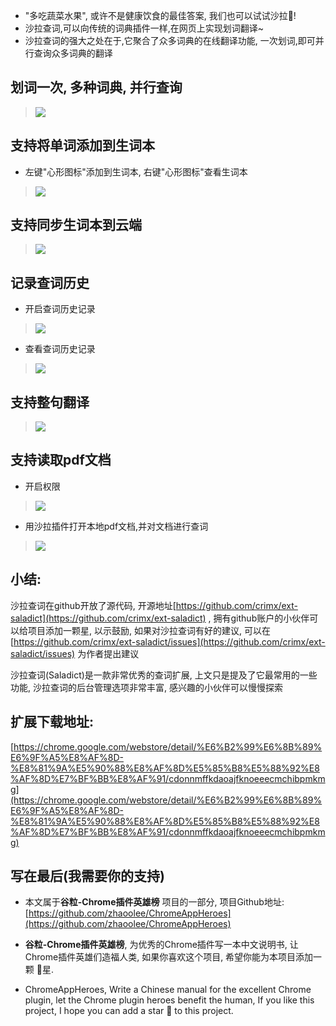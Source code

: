 - "多吃蔬菜水果", 或许不是健康饮食的最佳答案, 我们也可以试试沙拉🥗!
- 沙拉查词,可以向传统的词典插件一样,在网页上实现划词翻译~
- 沙拉查词的强大之处在于,它聚合了众多词典的在线翻译功能, 一次划词,即可并行查询众多词典的翻译

## 划词一次, 多种词典, 并行查询

>![](https://user-gold-cdn.xitu.io/2019/6/1/16b0ee1ad4bcd231?w=400&h=270&f=gif&s=449200)

## 支持将单词添加到生词本
- 左键"心形图标"添加到生词本, 右键"心形图标"查看生词本

>![](https://user-gold-cdn.xitu.io/2019/6/1/16b0eda113b4ec60?w=600&h=373&f=gif&s=665276)

## 支持同步生词本到云端

> ![](https://user-gold-cdn.xitu.io/2019/6/1/16b0ee1ad5369931?w=1240&h=918&f=png&s=216217)


## 记录查词历史
- 开启查词历史记录

>![](https://user-gold-cdn.xitu.io/2019/6/1/16b0ee1ad53168e3?w=600&h=524&f=gif&s=160391)

- 查看查词历史记录

> ![](https://user-gold-cdn.xitu.io/2019/6/1/16b0ee1ad546fef6?w=600&h=531&f=gif&s=385761)




## 支持整句翻译

>![](https://user-gold-cdn.xitu.io/2019/6/1/16b0ee1ad56afcf3?w=600&h=359&f=gif&s=173447)


## 支持读取pdf文档

- 开启权限

> ![](https://user-gold-cdn.xitu.io/2019/6/1/16b0ee1addc1eb38?w=600&h=428&f=gif&s=356509)

- 用沙拉插件打开本地pdf文档,并对文档进行查词

> ![](https://user-gold-cdn.xitu.io/2019/6/1/16b0ee1b1a62c13f?w=600&h=459&f=gif&s=306952)


## 小结:
沙拉查词在github开放了源代码, 开源地址[https://github.com/crimx/ext-saladict](https://github.com/crimx/ext-saladict) , 拥有github账户的小伙伴可以给项目添加一颗星, 以示鼓励, 如果对沙拉查词有好的建议, 可以在[https://github.com/crimx/ext-saladict/issues](https://github.com/crimx/ext-saladict/issues) 为作者提出建议

沙拉查词(Saladict)是一款非常优秀的查词扩展, 上文只是提及了它最常用的一些功能, 沙拉查词的后台管理选项非常丰富, 感兴趣的小伙伴可以慢慢探索

## 扩展下载地址:

[https://chrome.google.com/webstore/detail/%E6%B2%99%E6%8B%89%E6%9F%A5%E8%AF%8D-%E8%81%9A%E5%90%88%E8%AF%8D%E5%85%B8%E5%88%92%E8%AF%8D%E7%BF%BB%E8%AF%91/cdonnmffkdaoajfknoeeecmchibpmkmg](https://chrome.google.com/webstore/detail/%E6%B2%99%E6%8B%89%E6%9F%A5%E8%AF%8D-%E8%81%9A%E5%90%88%E8%AF%8D%E5%85%B8%E5%88%92%E8%AF%8D%E7%BF%BB%E8%AF%91/cdonnmffkdaoajfknoeeecmchibpmkmg)

## 写在最后(我需要你的支持)
- 本文属于**谷粒-Chrome插件英雄榜** 项目的一部分, 项目Github地址: [https://github.com/zhaoolee/ChromeAppHeroes](https://github.com/zhaoolee/ChromeAppHeroes)

- **谷粒-Chrome插件英雄榜**, 为优秀的Chrome插件写一本中文说明书, 让Chrome插件英雄们造福人类, 如果你喜欢这个项目, 希望你能为本项目添加一颗 🌟星.

- ChromeAppHeroes, Write a Chinese manual for the excellent Chrome plugin, let the Chrome plugin heroes benefit the human, If you like this project, I hope you can add a star 🌟 to this project.

